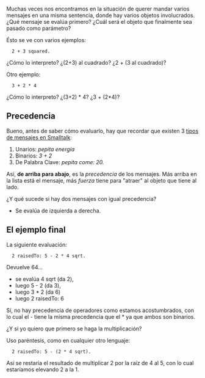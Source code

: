 Muchas veces nos encontramos en la situación de querer mandar varios mensajes en una misma sentencia, donde hay varios objetos involucrados. ¿Qué mensaje se evalúa primero? ¿Cuál será el objeto que finalmente sea pasado como parámetro?

Ésto se ve con varios ejemplos:

`  2 + 3 squared.`

¿Cómo lo interpreto? ¿(2+3) al cuadrado? ¿2 + (3 al cuadrado)?

Otro ejemplo:

`  3 + 2 * 4`

¿Cómo lo interpreto? ¿(3+2) \* 4? ¿3 + (2\*4)?

Precedencia
-----------

Bueno, antes de saber cómo evaluarlo, hay que recordar que existen 3 [tipos de mensajes en Smalltalk](tipos-de-mensajes-en-smalltalk.md):

1.  Unarios: *pepita energía*
2.  Binarios: *3 + 2*
3.  De Palabra Clave: *pepita come: 20.*

Así, **de arriba para abajo**, es la *precedencia* de los mensajes. Más arriba en la lista está el mensaje, más *fuerza* tiene para "atraer" al objeto que tiene al lado.

¿Y qué sucede si hay dos mensajes con igual precedencia?

-   Se evalúa de izquierda a derecha.

El ejemplo final
----------------

La siguiente evaluación:

`  2 raisedTo: 5 - 2 * 4 sqrt.   `

Devuelve 64...

-   se evalúa 4 sqrt (da 2),
-   luego 5 - 2 (da 3),
-   luego 3 \* 2 (da 6)
-   luego 2 raisedTo: 6

Sí, no hay precedencia de operadores como estamos acostumbrados, con lo cual el - tiene la misma precedencia que el \* ya que ambos son binarios.

¿Y si yo quiero que primero se haga la multiplicación?

Uso paréntesis, como en cualquier otro lenguaje:

`  2 raisedTo: 5 - (2 * 4 sqrt). `

Así se restaría el resultado de multiplicar 2 por la raíz de 4 al 5, con lo cual estaríamos elevando 2 a la 1.

